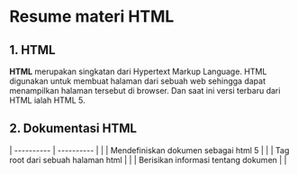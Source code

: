 # Resume materi HTML
## 1. HTML 
**HTML** merupakan singkatan dari Hypertext  Markup Language. HTML digunakan untuk membuat halaman dari sebuah web sehingga dapat menampilkan halaman tersebut di browser. Dan saat ini versi terbaru dari HTML ialah HTML 5. 

## 2. Dokumentasi HTML 
| ---------- | ---------- |
| <!DOCTYPE html>  | Mendefiniskan dokumen sebagai html 5 |
| <html>| Tag root dari sebuah halaman html |
| <head>| Berisikan informasi tentang dokumen |
| <title>| Judul dari dokumen|
| <body>| Berisikan konten yang akan ditampilkan dari sebuah halaman|

## 3. 
